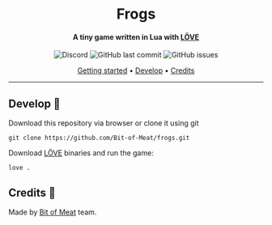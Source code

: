 <h1 align="center">Frogs</h1>

<h4 align="center">A tiny game written in Lua with <a href="https://love2d.org/">LÖVE</a></h4>

<p align="center">
  <img alt="Discord" src="https://img.shields.io/discord/821089498984349716?color=%235865F2&label=discord&style=for-the-badge">
  <img alt="GitHub last commit" src="https://img.shields.io/github/last-commit/Bit-of-Meat/frogs?style=for-the-badge">
  <img alt="GitHub issues" src="https://img.shields.io/github/issues/bit-of-meat/frogs?style=for-the-badge">
</p>
      
<p align="center">
  <a href="#getting-started-%EF%B8%8F">Getting started</a> •
  <a href="#develop-">Develop</a> •
  <a href="#credits-">Credits</a>
</p>

---

## Develop 📝
Download this repository via browser or clone it using git
```
git clone https://github.com/Bit-of-Meat/frogs.git
```
Download <a href="https://love2d.org/">LÖVE</a> binaries and run the game:
```
love .
```

## Credits 💖
Made by [Bit of Meat](https://github.com/Bit-of-Meat) team.
